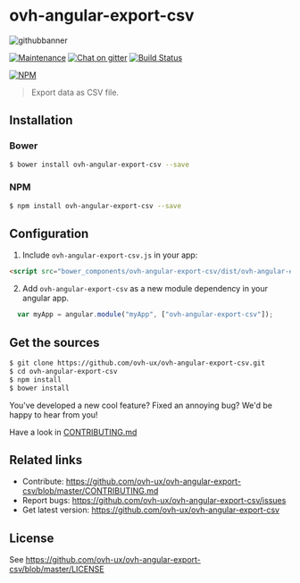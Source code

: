 # ovh-angular-export-csv

![githubbanner](https://user-images.githubusercontent.com/3379410/27423240-3f944bc4-5731-11e7-87bb-3ff603aff8a7.png)

[![Maintenance](https://img.shields.io/maintenance/yes/2017.svg)]() [![Chat on gitter](https://img.shields.io/gitter/room/ovh/ux.svg)](https://gitter.im/ovh/ux) [![Build Status](https://travis-ci.org/ovh-ux/ovh-angular-export-csv.svg)](https://travis-ci.org/ovh-ux/ovh-angular-export-csv)

[![NPM](https://nodei.co/npm/ovh-angular-export-csv.png?downloads=true&downloadRank=true&stars=true)](https://nodei.co/npm/ovh-angular-export-csv/)

> Export data as CSV file.

## Installation

### Bower

```sh
$ bower install ovh-angular-export-csv --save
```

### NPM

```sh
$ npm install ovh-angular-export-csv --save
```

## Configuration

1. Include `ovh-angular-export-csv.js` in your app:

```html
<script src="bower_components/ovh-angular-export-csv/dist/ovh-angular-export-csv.js"></script>
```

2. Add `ovh-angular-export-csv` as a new module dependency in your angular app.

```js
  var myApp = angular.module("myApp", ["ovh-angular-export-csv"]);
```

## Get the sources

```sh
$ git clone https://github.com/ovh-ux/ovh-angular-export-csv.git
$ cd ovh-angular-export-csv
$ npm install
$ bower install
```

You've developed a new cool feature? Fixed an annoying bug? We'd be happy
to hear from you!

Have a look in [CONTRIBUTING.md](https://github.com/ovh-ux/ovh-angular-export-csv/blob/master/CONTRIBUTING.md)

## Related links

* Contribute: https://github.com/ovh-ux/ovh-angular-export-csv/blob/master/CONTRIBUTING.md
* Report bugs: https://github.com/ovh-ux/ovh-angular-export-csv/issues
* Get latest version: https://github.com/ovh-ux/ovh-angular-export-csv

## License

See https://github.com/ovh-ux/ovh-angular-export-csv/blob/master/LICENSE
